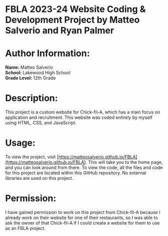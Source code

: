 # FBLA 2023-24 Website Coding &amp; Development Project by Matteo Salverio and Ryan Palmer

# Author Information:
**Name:** Matteo Salverio  
**School:** Lakewood High School  
**Grade Level:** 12th Grade  

# Description:
This project is a custom website for Chick-fil-A, which has a main focus on application and recruitment. This website was coded entirely by myself using HTML, CSS, and JavaScript.

# Usage:
To view the project, visit [https://matteosalverio.github.io/FBLA](https://matteosalverio.github.io/FBLA). This will take you to the home page, and you can look around from there. To view the code, all the files and code for this project are located within this GitHub repository. No external libraries are used on this project.

# Permission:
I have gained permission to work on this project from Chick-fil-A because I already work on their website for one of their restaurants, so I was able to ask the owner of that Chick-fil-A if I could create a website for them to use as an FBLA project.